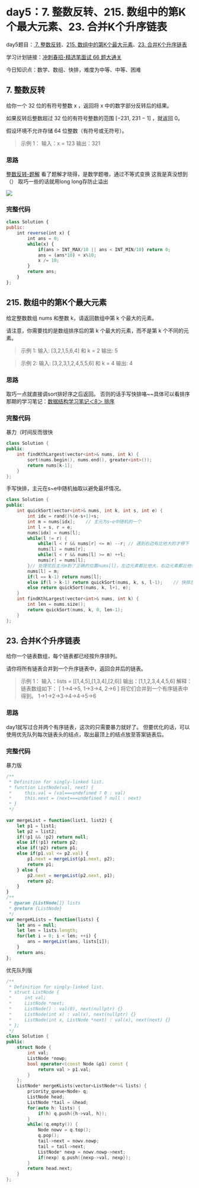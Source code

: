 # day5：7. 整数反转、215. 数组中的第K个最大元素、23. 合并K个升序链表

day5题目：[ 7. 整数反转](https://leetcode-cn.com/problems/reverse-integer/)、[215. 数组中的第K个最大元素](https://leetcode-cn.com/problems/kth-largest-element-in-an-array/)、[23. 合并K个升序链表](https://leetcode-cn.com/problems/merge-k-sorted-lists/)

学习计划链接：[冲刺春招-精选笔面试 66 题大通关](https://leetcode-cn.com/study-plan/bytedancecampus/?progress=dcmyjb3)

今日知识点：数学、数组、快排，难度为中等、中等、困难

## 7. 整数反转

给你一个 32 位的有符号整数 x ，返回将 x 中的数字部分反转后的结果。

如果反转后整数超过 32 位的有符号整数的范围 \[−231, 231 − 1] ，就返回 0。

假设环境不允许存储 64 位整数（有符号或无符号）。

> 示例 1： 输入：x = 123 输出：321

### 思路

[整数反转-题解](https://leetcode-cn.com/problems/reverse-integer/solution/zheng-shu-fan-zhuan-by-leetcode-solution-bccn/) 看了题解才晓得，是数学题嗷，通过不等式变换  这我是真没想到（） 取巧一些的话就用long long存防止溢出

![](https://img-blog.csdnimg.cn/ab6f52e151fa4b2981ff5a239430c580.png?x-oss-process=image/watermark,type\_d3F5LXplbmhlaQ,shadow\_50,text\_Q1NETiBA5L2ZY29z,size\_20,color\_FFFFFF,t\_70,g\_se,x\_16)

### 完整代码

```javascript
class Solution {
public:
    int reverse(int x) {
        int ans = 0;
        while(x) {
            if(ans > INT_MAX/10 || ans < INT_MIN/10) return 0;
            ans = (ans*10) + x%10;
            x /= 10;
        }
        return ans;
    }
};
```

## 215. 数组中的第K个最大元素

给定整数数组 nums 和整数 k，请返回数组中第 k 个最大的元素。

请注意，你需要找的是数组排序后的第 k 个最大的元素，而不是第 k 个不同的元素。

> 示例 1: 输入: \[3,2,1,5,6,4] 和 k = 2 输出: 5

> 示例 2: 输入: \[3,2,3,1,2,4,5,5,6] 和 k = 4 输出: 4

### 思路

取巧一点就直接调sort排好序之后返回。 否则的话手写快排咯\~\~具体可以看排序那期的学习笔记：[数据结构学习笔记＜8＞ 排序](https://blog.csdn.net/qq\_45890533/article/details/108246044)

### 完整代码

暴力（时间反而很快

```cpp
class Solution {
public:
    int findKthLargest(vector<int>& nums, int k) {
        sort(nums.begin(), nums.end(), greater<int>());
        return nums[k-1];
    }
};
```

手写快排，主元在s\~e中随机抽取以避免最坏情况。

```cpp
class Solution {
public:
    int quickSort(vector<int>& nums, int k, int s, int e) {
        int idx = rand()%(e-s+1)+s;
        int m = nums[idx];    // 主元为s~e中随机的一个
        int l = s, r = e;
        nums[idx] = nums[l];
        while(l != r) {
            while(l < r && nums[r] <= m) --r; // 遇到右边有比他大的才停下
            nums[l] = nums[r];
            while(l < r && nums[l] >= m) ++l;
            nums[r] = nums[l];
        }// 处理完后主元m到了正确的位置nums[l]，左边元素都比他大，右边元素都比他小
        nums[l] = m;
        if(l == k-1) return nums[l];
        else if(l > k-1) return quickSort(nums, k, s, l-1);    // 快排左边部分
        else return quickSort(nums, k, l+1, e);
    }
    int findKthLargest(vector<int>& nums, int k) {
        int len = nums.size();
        return quickSort(nums, k, 0, len-1);
    }
};
```

## 23. 合并K个升序链表

给你一个链表数组，每个链表都已经按升序排列。

请你将所有链表合并到一个升序链表中，返回合并后的链表。

> 示例 1： 输入：lists = \[\[1,4,5],\[1,3,4],\[2,6]] 输出：\[1,1,2,3,4,4,5,6] 解释：链表数组如下： \[ 1->4->5, 1->3->4, 2->6 ] 将它们合并到一个有序链表中得到。 1->1->2->3->4->4->5->6

### 思路

day1就写过合并两个有序链表，这次的只需要暴力就好了。 但要优化的话，可以使用优先队列每次链表头的结点，取出最顶上的结点放至答案链表后。

### 完整代码

暴力版

```javascript
/**
 * Definition for singly-linked list.
 * function ListNode(val, next) {
 *     this.val = (val===undefined ? 0 : val)
 *     this.next = (next===undefined ? null : next)
 * }
 */
 
var mergeList = function(list1, list2) {
    let p1 = list1;
    let p2 = list2;
    if(!p1 && !p2) return null;
    else if(!p1) return p2;
    else if(!p2) return p1;
    else if(p1.val <= p2.val) {
        p1.next = mergeList(p1.next, p2);
        return p1;
    } else {
        p2.next = mergeList(p2.next, p1);
        return p2;
    }
}
/**
 * @param {ListNode[]} lists
 * @return {ListNode}
 */
var mergeKLists = function(lists) {
    let ans = null;
    let len = lists.length;
    for(let i = 0; i < len; ++i) {
        ans = mergeList(ans, lists[i]);
    }
    return ans;
};
```

优先队列版

```cpp
/**
 * Definition for singly-linked list.
 * struct ListNode {
 *     int val;
 *     ListNode *next;
 *     ListNode() : val(0), next(nullptr) {}
 *     ListNode(int x) : val(x), next(nullptr) {}
 *     ListNode(int x, ListNode *next) : val(x), next(next) {}
 * };
 */
class Solution {
public:
    struct Node {
        int val;
        ListNode *nowp;
        bool operator<(const Node &p1) const {
            return val > p1.val;
        }
    };
    ListNode* mergeKLists(vector<ListNode*>& lists) {
        priority_queue<Node> q;
        ListNode head;
        ListNode *tail = &head;
        for(auto h: lists) {
            if(h) q.push({h->val, h});
        }
        while(!q.empty()) {
            Node nowv = q.top();
            q.pop();
            tail->next = nowv.nowp;
            tail = tail->next;
            ListNode* nexp = nowv.nowp->next;
            if(nexp) q.push({nexp->val, nexp});
        }
        return head.next;
    }
};
```
